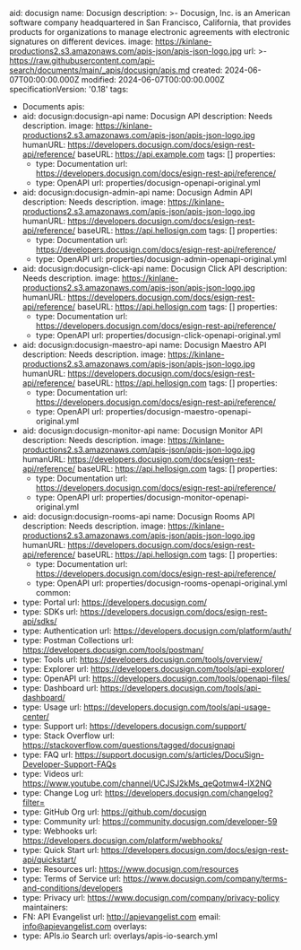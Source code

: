 aid: docusign
name: Docusign
description: >-
  Docusign, Inc. is an American software company headquartered in San Francisco,
  California, that provides products for organizations to manage electronic
  agreements with electronic signatures on different devices.
image: https://kinlane-productions2.s3.amazonaws.com/apis-json/apis-json-logo.jpg
url: >-
  https://raw.githubusercontent.com/api-search/documents/main/_apis/docusign/apis.md
created: 2024-06-07T00:00:00.000Z
modified: 2024-06-07T00:00:00.000Z
specificationVersion: '0.18'
tags:
  - Documents
apis:
  - aid: docusign:docusign-api
    name: Docusign API
    description: Needs description.
    image: https://kinlane-productions2.s3.amazonaws.com/apis-json/apis-json-logo.jpg
    humanURL: https://developers.docusign.com/docs/esign-rest-api/reference/
    baseURL: https://api.example.com
    tags: []
    properties:
      - type: Documentation
        url: https://developers.docusign.com/docs/esign-rest-api/reference/
      - type: OpenAPI
        url: properties/docusign-openapi-original.yml
  - aid: docusign:docusign-admin-api
    name: Docusign Admin API
    description: Needs description.
    image: https://kinlane-productions2.s3.amazonaws.com/apis-json/apis-json-logo.jpg
    humanURL: https://developers.docusign.com/docs/esign-rest-api/reference/
    baseURL: https://api.hellosign.com
    tags: []
    properties:
      - type: Documentation
        url: https://developers.docusign.com/docs/esign-rest-api/reference/
      - type: OpenAPI
        url: properties/docusign-admin-openapi-original.yml
  - aid: docusign:docusign-click-api
    name: Docusign Click API
    description: Needs description.
    image: https://kinlane-productions2.s3.amazonaws.com/apis-json/apis-json-logo.jpg
    humanURL: https://developers.docusign.com/docs/esign-rest-api/reference/
    baseURL: https://api.hellosign.com
    tags: []
    properties:
      - type: Documentation
        url: https://developers.docusign.com/docs/esign-rest-api/reference/
      - type: OpenAPI
        url: properties/docusign-click-openapi-original.yml
  - aid: docusign:docusign-maestro-api
    name: Docusign Maestro API
    description: Needs description.
    image: https://kinlane-productions2.s3.amazonaws.com/apis-json/apis-json-logo.jpg
    humanURL: https://developers.docusign.com/docs/esign-rest-api/reference/
    baseURL: https://api.hellosign.com
    tags: []
    properties:
      - type: Documentation
        url: https://developers.docusign.com/docs/esign-rest-api/reference/
      - type: OpenAPI
        url: properties/docusign-maestro-openapi-original.yml
  - aid: docusign:docusign-monitor-api
    name: Docusign Monitor API
    description: Needs description.
    image: https://kinlane-productions2.s3.amazonaws.com/apis-json/apis-json-logo.jpg
    humanURL: https://developers.docusign.com/docs/esign-rest-api/reference/
    baseURL: https://api.hellosign.com
    tags: []
    properties:
      - type: Documentation
        url: https://developers.docusign.com/docs/esign-rest-api/reference/
      - type: OpenAPI
        url: properties/docusign-monitor-openapi-original.yml
  - aid: docusign:docusign-rooms-api
    name: Docusign Rooms API
    description: Needs description.
    image: https://kinlane-productions2.s3.amazonaws.com/apis-json/apis-json-logo.jpg
    humanURL: https://developers.docusign.com/docs/esign-rest-api/reference/
    baseURL: https://api.hellosign.com
    tags: []
    properties:
      - type: Documentation
        url: https://developers.docusign.com/docs/esign-rest-api/reference/
      - type: OpenAPI
        url: properties/docusign-rooms-openapi-original.yml
common:
  - type: Portal
    url: https://developers.docusign.com/
  - type: SDKs
    url: https://developers.docusign.com/docs/esign-rest-api/sdks/
  - type: Authentication
    url: https://developers.docusign.com/platform/auth/
  - type: Postman Collections
    url: https://developers.docusign.com/tools/postman/
  - type: Tools
    url: https://developers.docusign.com/tools/overview/
  - type: Explorer
    url: https://developers.docusign.com/tools/api-explorer/
  - type: OpenAPI
    url: https://developers.docusign.com/tools/openapi-files/
  - type: Dashboard
    url: https://developers.docusign.com/tools/api-dashboard/
  - type: Usage
    url: https://developers.docusign.com/tools/api-usage-center/
  - type: Support
    url: https://developers.docusign.com/support/
  - type: Stack Overflow
    url: https://stackoverflow.com/questions/tagged/docusignapi
  - type: FAQ
    url: https://support.docusign.com/s/articles/DocuSign-Developer-Support-FAQs
  - type: Videos
    url: https://www.youtube.com/channel/UCJSJ2kMs_qeQotmw4-lX2NQ
  - type: Change Log
    url: https://developers.docusign.com/changelog?filter=
  - type: GitHub Org
    url: https://github.com/docusign
  - type: Community
    url: https://community.docusign.com/developer-59
  - type: Webhooks
    url: https://developers.docusign.com/platform/webhooks/
  - type: Quick Start
    url: https://developers.docusign.com/docs/esign-rest-api/quickstart/
  - type: Resources
    url: https://www.docusign.com/resources
  - type: Terms of Service
    url: https://www.docusign.com/company/terms-and-conditions/developers
  - type: Privacy
    url: https://www.docusign.com/company/privacy-policy
maintainers:
  - FN: API Evangelist
    url: http://apievangelist.com
    email: info@apievangelist.com
overlays:
  - type: APIs.io Search
    url: overlays/apis-io-search.yml
